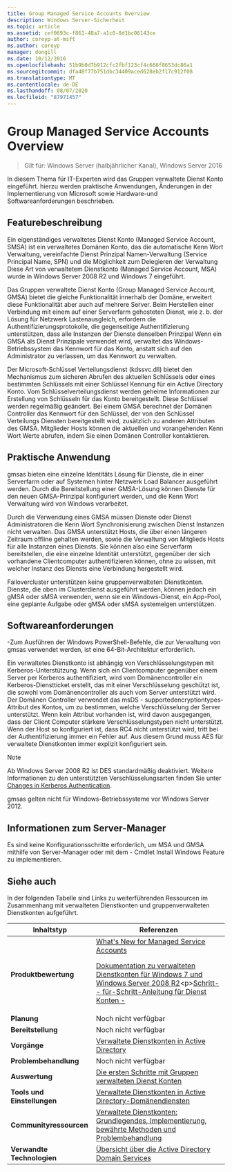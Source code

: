 ```yaml
---
title: Group Managed Service Accounts Overview
description: Windows Server-Sicherheit
ms.topic: article
ms.assetid: cef0693c-f861-48a7-a1c0-8d1bc06143ce
author: coreyp-at-msft
ms.author: coreyp
manager: dongill
ms.date: 10/12/2016
ms.openlocfilehash: 51b9b0d7b912cfc2fbf123cf4c666f8653dc86a1
ms.sourcegitcommit: dfa48f77b751dbc34409aced628eb2f17c912f08
ms.translationtype: MT
ms.contentlocale: de-DE
ms.lasthandoff: 08/07/2020
ms.locfileid: "87971457"
---
```

# <a name="group-managed-service-accounts-overview"></a>Group Managed Service Accounts Overview

>Gilt für: Windows Server (halbjährlicher Kanal), Windows Server 2016

In diesem Thema für IT-Experten wird das Gruppen verwaltete Dienst Konto eingeführt. hierzu werden praktische Anwendungen, Änderungen in der Implementierung von Microsoft sowie Hardware-und Softwareanforderungen beschrieben.


## <a name="feature-description"></a><a name="BKMK_OVER"></a>Featurebeschreibung
Ein eigenständiges verwaltetes Dienst Konto (Managed Service Account, SMSA) ist ein verwaltetes Domänen Konto, das die automatische Kenn Wort Verwaltung, vereinfachte Dienst Prinzipal Namen-Verwaltung (Service Principal Name, SPN) und die Möglichkeit zum Delegieren der Verwaltung Diese Art von verwaltetem Dienstkonto (Managed Service Account, MSA) wurde in Windows Server 2008 R2 und Windows 7 eingeführt.

Das Gruppen verwaltete Dienst Konto (Group Managed Service Account, GMSA) bietet die gleiche Funktionalität innerhalb der Domäne, erweitert diese Funktionalität aber auch auf mehrere Server. Beim Herstellen einer Verbindung mit einem auf einer Serverfarm gehosteten Dienst, wie z. b. der Lösung für Netzwerk Lastenausgleich, erfordern die Authentifizierungsprotokolle, die gegenseitige Authentifizierung unterstützen, dass alle Instanzen der Dienste denselben Prinzipal Wenn ein GMSA als Dienst Prinzipale verwendet wird, verwaltet das Windows-Betriebssystem das Kennwort für das Konto, anstatt sich auf den Administrator zu verlassen, um das Kennwort zu verwalten.

Der Microsoft-Schlüssel Verteilungsdienst \(kdssvc.dll\) bietet den Mechanismus zum sicheren Abrufen des aktuellen Schlüssels oder eines bestimmten Schlüssels mit einer Schlüssel Kennung für ein Active Directory Konto. Vom Schlüsselverteilungsdienst werden geheime Informationen zur Erstellung von Schlüsseln für das Konto bereitgestellt. Diese Schlüssel werden regelmäßig geändert. Bei einem GMSA berechnet der Domänen Controller das Kennwort für den Schlüssel, der von den Schlüssel Verteilungs Diensten bereitgestellt wird, zusätzlich zu anderen Attributen des GMSA.  Mitglieder Hosts können die aktuellen und vorangehenden Kenn Wort Werte abrufen, indem Sie einen Domänen Controller kontaktieren.

## <a name="practical-applications"></a><a name="BKMK_APP"></a>Praktische Anwendung
gmsas bieten eine einzelne Identitäts Lösung für Dienste, die in einer Serverfarm oder auf Systemen hinter Netzwerk Load Balancer ausgeführt werden. Durch die Bereitstellung einer GMSA-Lösung können Dienste für den neuen GMSA-Prinzipal konfiguriert werden, und die Kenn Wort Verwaltung wird von Windows verarbeitet.

Durch die Verwendung eines GMSA müssen Dienste oder Dienst Administratoren die Kenn Wort Synchronisierung zwischen Dienst Instanzen nicht verwalten. Das GMSA unterstützt Hosts, die über einen längeren Zeitraum offline gehalten werden, sowie die Verwaltung von Mitglieds Hosts für alle Instanzen eines Diensts. Sie können also eine Serverfarm bereitstellen, die eine einzelne Identität unterstützt, gegenüber der sich vorhandene Clientcomputer authentifizieren können, ohne zu wissen, mit welcher Instanz des Diensts eine Verbindung hergestellt wird.

Failovercluster unterstützen keine gruppenverwalteten Dienstkonten. Dienste, die oben im Clusterdienst ausgeführt werden, können jedoch ein gMSA oder sMSA verwenden, wenn sie ein Windows-Dienst, ein App-Pool, eine geplante Aufgabe oder gMSA oder sMSA systemeigen unterstützen.

## <a name="software-requirements"></a><a name="BKMK_SOFT"></a>Softwareanforderungen

\-Zum Ausführen der Windows PowerShell-Befehle, die zur Verwaltung von gmsas verwendet werden, ist eine 64-Bit-Architektur erforderlich.

Ein verwaltetes Dienstkonto ist abhängig von Verschlüsselungstypen mit Kerberos-Unterstützung. Wenn sich ein Clientcomputer gegenüber einem Server per Kerberos authentifiziert, wird vom Domänencontroller ein Kerberos-Dienstticket erstellt, das mit einer Verschlüsselung geschützt ist, die sowohl vom Domänencontroller als auch vom Server unterstützt wird. Der Domänen Controller verwendet das msDS \- supportedencryptiontypes-Attribut des Kontos, um zu bestimmen, welche Verschlüsselung der Server unterstützt. Wenn kein Attribut vorhanden ist, wird davon ausgegangen, dass der Client Computer stärkere Verschlüsselungstypen nicht unterstützt. Wenn der Host so konfiguriert ist, dass RC4 nicht unterstützt wird, tritt bei der Authentifizierung immer ein Fehler auf. Aus diesem Grund muss AES für verwaltete Dienstkonten immer explizit konfiguriert sein.

> [!NOTE]
> Ab Windows Server 2008 R2 ist DES standardmäßig deaktiviert. Weitere Informationen zu den unterstützten Verschlüsselungsarten finden Sie unter [Changes in Kerberos Authentication](https://technet.microsoft.com/library/dd560670(WS.10).aspx).

gmsas gelten nicht für Windows-Betriebssysteme vor Windows Server 2012.

## <a name="server-manager-information"></a>Informationen zum Server-Manager
Es sind keine Konfigurationsschritte erforderlich, um MSA und GMSA mithilfe von Server-Manager oder mit dem \- Cmdlet Install Windows Feature zu implementieren.

## <a name="see-also"></a><a name="BKMK_LINKS"></a>Siehe auch
In der folgenden Tabelle sind Links zu weiterführenden Ressourcen im Zusammenhang mit verwalteten Dienstkonten und gruppenverwalteten Dienstkonten aufgeführt.

|Inhaltstyp|Referenzen|
|--------|-------|
|**Produktbewertung**|[What's New for Managed Service Accounts](what-s-new-for-managed-service-accounts.md)<p>[Dokumentation zu verwalteten Dienstkonten für Windows 7 und Windows Server 2008 R2](https://technet.microsoft.com/library/ff641731(v=ws.10).aspx)<p>[Schritt- \- für-Schritt-Anleitung für Dienst Konten \-](https://technet.microsoft.com/library/dd548356(v=ws.10).aspx)|
|**Planung**|Noch nicht verfügbar|
|**Bereitstellung**|Noch nicht verfügbar|
|**Vorgänge**|[Verwaltete Dienstkonten in Active Directory](https://technet.microsoft.com/library/dd378925(v=ws.10).aspx)|
|**Problembehandlung**|Noch nicht verfügbar|
|**Auswertung**|[Die ersten Schritte mit Gruppen verwalteten Dienst Konten](getting-started-with-group-managed-service-accounts.md)|
|**Tools und Einstellungen**|[Verwaltete Dienstkonten in Active Directory-Domänendiensten](https://technet.microsoft.com/library/dd378925(v=WS.10).aspx)|
|**Communityressourcen**|[Verwaltete Dienstkonten: Grundlegendes, Implementierung, bewährte Methoden und Problembehandlung](https://blogs.technet.com/b/askds/archive/2009/09/10/managed-service-accounts-understanding-implementing-best-practices-and-troubleshooting.aspx)|
|**Verwandte Technologien**|[Übersicht über die Active Directory Domain Services](active-directory-domain-services-overview.md)|


